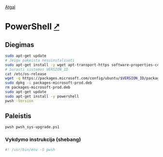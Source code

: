 [Atgal](./readme.md)

# PowerShell [&#x2B67;](https://learn.microsoft.com/en-us/powershell/)

## Diegimas

```bash
sudo apt-get update
# Jeigu pakeista nesuinstaliuoti
sudo apt-get install -y wget apt-transport-https software-properties-common
# Surasti sistemos VERSION_ID 
cat /etc/os-release
wget -q https://packages.microsoft.com/config/ubuntu/$VERSION_ID/packages-microsoft-prod.deb
sudo dpkg -i packages-microsoft-prod.deb
rm packages-microsoft-prod.deb
sudo apt-get update
sudo apt-get install -y powershell
pwsh -Version
```

## Paleistis

```bash
pwsh pwsh_sys-upgrade.ps1
```

### Vykdymo instrukcija (shebang)

```bash
#! /usr/bin/env -S pwsh
```

